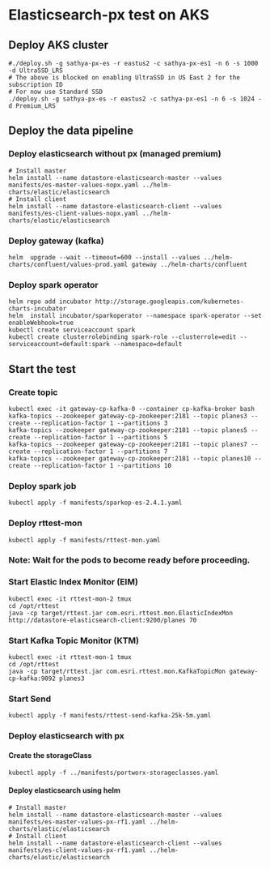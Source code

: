 # Elasticsearch-px test on AKS

## Deploy AKS cluster

```
#./deploy.sh -g sathya-px-es -r eastus2 -c sathya-px-es1 -n 6 -s 1000 -d UltraSSD_LRS
# The above is blocked on enabling UltraSSD in US East 2 for the subscription ID
# For now use Standard SSD
./deploy.sh -g sathya-px-es -r eastus2 -c sathya-px-es1 -n 6 -s 1024 -d Premium_LRS
```

## Deploy the data pipeline

### Deploy elasticsearch without px (managed premium)
```
# Install master
helm install --name datastore-elasticsearch-master --values manifests/es-master-values-nopx.yaml ../helm-charts/elastic/elasticsearch
# Install client
helm install --name datastore-elasticsearch-client --values manifests/es-client-values-nopx.yaml ../helm-charts/elastic/elasticsearch
```

### Deploy gateway (kafka)
```
helm  upgrade --wait --timeout=600 --install --values ../helm-charts/confluent/values-prod.yaml gateway ../helm-charts/confluent
```

### Deploy spark operator
```
helm repo add incubator http://storage.googleapis.com/kubernetes-charts-incubator
helm  install incubator/sparkoperator --namespace spark-operator --set enableWebhook=true
kubectl create serviceaccount spark
kubectl create clusterrolebinding spark-role --clusterrole=edit --serviceaccount=default:spark --namespace=default
```

## Start the test

### Create topic
```
kubectl exec -it gateway-cp-kafka-0 --container cp-kafka-broker bash
kafka-topics --zookeeper gateway-cp-zookeeper:2181 --topic planes3 --create --replication-factor 1 --partitions 3
kafka-topics --zookeeper gateway-cp-zookeeper:2181 --topic planes5 --create --replication-factor 1 --partitions 5
kafka-topics --zookeeper gateway-cp-zookeeper:2181 --topic planes7 --create --replication-factor 1 --partitions 7
kafka-topics --zookeeper gateway-cp-zookeeper:2181 --topic planes10 --create --replication-factor 1 --partitions 10
```

### Deploy spark job
```
kubectl apply -f manifests/sparkop-es-2.4.1.yaml
```

### Deploy rttest-mon
```
kubectl apply -f manifests/rttest-mon.yaml
```

### Note: Wait for the pods to become ready before proceeding.

### Start Elastic Index Monitor (EIM)
```
kubectl exec -it rttest-mon-2 tmux
cd /opt/rttest
java -cp target/rttest.jar com.esri.rttest.mon.ElasticIndexMon http://datastore-elasticsearch-client:9200/planes 70
```

### Start Kafka Topic Monitor (KTM)
```
kubectl exec -it rttest-mon-1 tmux
cd /opt/rttest
java -cp target/rttest.jar com.esri.rttest.mon.KafkaTopicMon gateway-cp-kafka:9092 planes3
```

### Start Send
```
kubectl apply -f manifests/rttest-send-kafka-25k-5m.yaml
```


### Deploy elasticsearch with px
#### Create the storageClass
```
kubectl apply -f ../manifests/portworx-storageclasses.yaml
```

#### Deploy elasticsearch using helm
```
# Install master
helm install --name datastore-elasticsearch-master --values manifests/es-master-values-px-rf1.yaml ../helm-charts/elastic/elasticsearch
# Install client
helm install --name datastore-elasticsearch-client --values manifests/es-client-values-px-rf1.yaml ../helm-charts/elastic/elasticsearch
```
